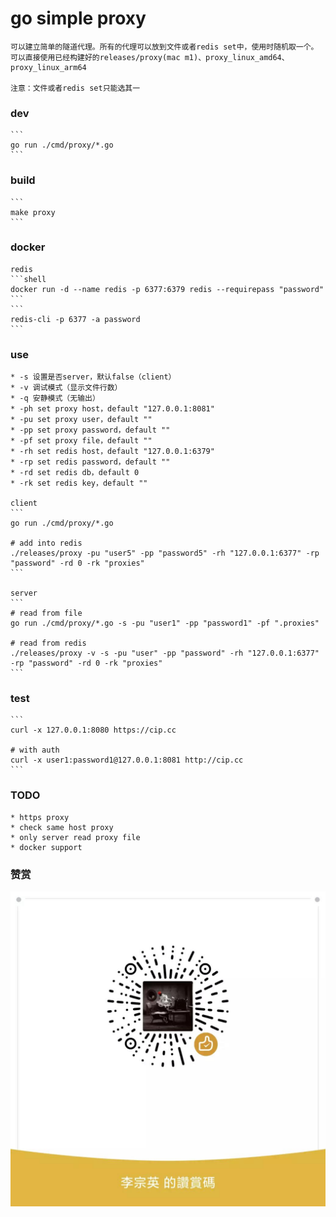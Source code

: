 # go simple proxy

    可以建立简单的隧道代理。所有的代理可以放到文件或者redis set中，使用时随机取一个。
    可以直接使用已经构建好的releases/proxy(mac m1)、proxy_linux_amd64、proxy_linux_arm64

    注意：文件或者redis set只能选其一

### dev

    ```
    go run ./cmd/proxy/*.go
    ```

### build

    ```
    make proxy
    ```

### docker

    redis
    ```shell
    docker run -d --name redis -p 6377:6379 redis --requirepass "password"
    ```
    ```
    redis-cli -p 6377 -a password
    ```

### use

    * -s 设置是否server，默认false（client）
    * -v 调试模式（显示文件行数）
    * -q 安静模式（无输出）
    * -ph set proxy host，default "127.0.0.1:8081"
    * -pu set proxy user，default ""
    * -pp set proxy password，default ""
    * -pf set proxy file，default ""
    * -rh set redis host，default "127.0.0.1:6379"
    * -rp set redis password，default ""
    * -rd set redis db，default 0
    * -rk set redis key，default ""

    client
    ```
    go run ./cmd/proxy/*.go

    # add into redis
    ./releases/proxy -pu "user5" -pp "password5" -rh "127.0.0.1:6377" -rp "password" -rd 0 -rk "proxies"
    ```

    server
    ```
    # read from file
    go run ./cmd/proxy/*.go -s -pu "user1" -pp "password1" -pf ".proxies"

    # read from redis
    ./releases/proxy -v -s -pu "user" -pp "password" -rh "127.0.0.1:6377" -rp "password" -rd 0 -rk "proxies"
    ```

### test

    ```
    curl -x 127.0.0.1:8080 https://cip.cc

    # with auth
    curl -x user1:password1@127.0.0.1:8081 http://cip.cc
    ```

### TODO

    * https proxy
    * check same host proxy
    * only server read proxy file
    * docker support

### 赞赏

![image](./appreciate.jpeg)